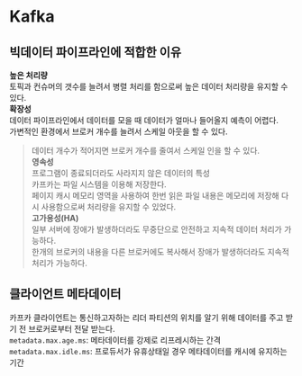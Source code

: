 # Kafka

## 빅데이터 파이프라인에 적합한 이유
**높은 처리량**  
토픽과 컨슈머의 갯수를 늘려서 병렬 처리를 함으로써 높은 데이터 처리량을 유지할 수 있다.  
**확장성**  
데이터 파이프라인에서 데이터를 모을 때 데이터가 얼마나 들어올지 예측이 어렵다.  
가변적인 환경에서 브로커 개수를 늘려서 스케일 아웃을 할 수 있다.  
> 데이터 개수가 적어지면 브로커 개수를 줄여서 스케일 인을 할 수 있다.  
**영속성**  
프로그램이 종료되더라도 사라지지 않은 데이터의 특성  
카프카는 파일 시스템을 이용해 저장한다.  
페이지 캐시 메모리 영역을 사용하여 한번 읽은 파일 내용은 메모리에 저장해 다시 사용함으로써 처리량을 유지할 수 있었다.  
**고가용성(HA)**  
일부 서버에 장애가 발생하더라도 무중단으로 안전하고 지속적 데이터 처리가 가능하다.  
한개의 브로커의 내용을 다른 브로커에도 복사해서 장애가 발생하더라도 지속적 처리가 가능하다.  

## 클라이언트 메타데이터
카프카 클라이언트는 통신하고자하는 리더 파티션의 위치를 알기 위해 데이터를 주고 받기 전 브로커로부터 전달 받는다.  
`metadata.max.age.ms`: 메타데이터를 강제로 리프레시하는 간격  
`metadata.max.idle.ms`: 프로듀서가 유휴상태일 경우 메타데이터를 캐시에 유지하는 기간  